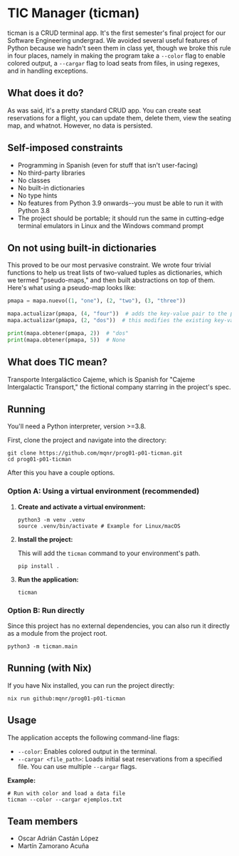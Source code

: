 # TIC Manager (ticman)

ticman is a CRUD terminal app. It's the first semester's final project for our Software Engineering undergrad. We avoided several useful features of Python because we hadn't seen them in class yet, though we broke this rule in four places, namely in making the program take a `--color` flag to enable colored output, a `--cargar` flag to load seats from files, in using regexes, and in handling exceptions.

## What does it do?

As was said, it's a pretty standard CRUD app. You can create seat reservations for a flight, you can update them, delete them, view the seating map, and whatnot. However, no data is persisted.

## Self-imposed constraints

- Programming in Spanish (even for stuff that isn't user-facing)
- No third-party libraries
- No classes
- No built-in dictionaries
- No type hints
- No features from Python 3.9 onwards--you must be able to run it with Python 3.8
- The project should be portable; it should run the same in cutting-edge terminal emulators in Linux and the Windows command prompt

## On not using built-in dictionaries

This proved to be our most pervasive constraint. We wrote four trivial functions to help us treat lists of two-valued tuples as dictionaries, which we termed "pseudo-maps," and then built abstractions on top of them. Here's what using a pseudo-map looks like:

```python
pmapa = mapa.nuevo((1, "one"), (2, "two"), (3, "three"))

mapa.actualizar(pmapa, (4, "four"))  # adds the key-value pair to the pseudo-map
mapa.actualizar(pmapa, (2, "dos"))  # this modifies the existing key-value pair

print(mapa.obtener(pmapa, 2))  # "dos"
print(mapa.obtener(pmapa, 5))  # None
```

## What does TIC mean?

Transporte Intergaláctico Cajeme, which is Spanish for "Cajeme Intergalactic Transport," the fictional company starring in the project's spec.

## Running

You'll need a Python interpreter, version >=3.8.

First, clone the project and navigate into the directory:

```shell
git clone https://github.com/mqnr/prog01-p01-ticman.git
cd prog01-p01-ticman
```

After this you have a couple options.

### Option A: Using a virtual environment (recommended)

1. **Create and activate a virtual environment:**

   ```shell
   python3 -m venv .venv
   source .venv/bin/activate # Example for Linux/macOS
   ```

2. **Install the project:**

   This will add the `ticman` command to your environment's path.

   ```shell
   pip install .
   ```

3. **Run the application:**

   ```shell
   ticman
   ```

### Option B: Run directly

Since this project has no external dependencies, you can also run it directly as a module from the project root.

```shell
python3 -m ticman.main
```

## Running (with Nix)

If you have Nix installed, you can run the project directly:

```shell
nix run github:mqnr/prog01-p01-ticman
```

## Usage

The application accepts the following command-line flags:

- `--color`: Enables colored output in the terminal.
- `--cargar <file_path>`: Loads initial seat reservations from a specified file. You can use multiple `--cargar` flags.

**Example:**

```shell
# Run with color and load a data file
ticman --color --cargar ejemplos.txt
```

## Team members

- Oscar Adrián Castán López
- Martín Zamorano Acuña
